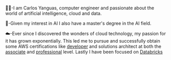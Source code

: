 👨‍💻-I am Carlos Yanguas, computer engineer and passionate about the world of artificial intelligence, cloud and data.

🧠-Given my interest in AI I also have a master's degree in the AI field.

☁️-Ever since I discovered the wonders of cloud technology, my passion for it has grown exponentially. This led me to pursue and successfully obtain some AWS certifications like [developer](https://www.credly.com/badges/b70ff140-0f4a-4cd0-89d9-3c4ffda18e86) and solutions architect at both the [associate](https://www.credly.com/badges/2b430d01-a2f6-4727-aee1-675296881db1) and [professional](https://www.credly.com/badges/ae31b360-cb44-40be-8d4e-2c0ed70ac63c) level. Lastly I have been focused on [Databricks]([https://credentials.databricks.com/978d3213-750f-403c-b591-638d7fd8974b](https://credentials.databricks.com/profile/carlosyanguasdurn424997/wallet)) 

<!-- ♟-I also love chess, you can add me on [lichess](https://lichess.org/@/carlos_yanguas). -->
